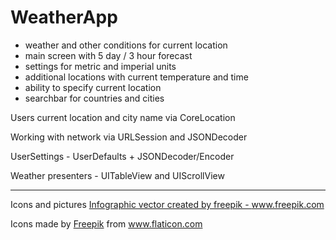 # WeatherApp

* weather and other conditions for current location 
* main screen with 5 day / 3 hour forecast
* settings for metric and imperial units
* additional locations with current temperature and time
* ability to specify current location
* searchbar for countries and cities


Users current location and city name via CoreLocation

Working with network via URLSession and JSONDecoder

UserSettings - UserDefaults + JSONDecoder/Encoder

Weather presenters - UITableView and UIScrollView

----
Icons and pictures 
<a href="https://www.freepik.com/free-photos-vectors/infographic">Infographic vector created by freepik - www.freepik.com</a>
<div>Icons made by <a href="https://www.flaticon.com/authors/freepik" title="Freepik">Freepik</a> from <a href="https://www.flaticon.com/" title="Flaticon">www.flaticon.com</a></div>

